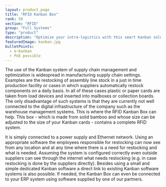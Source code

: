 ```yaml
---
layout: product_page
title: "RFID Kanban Box"
rank: 50
section: "RFID"
group: "Full Systems"
type: "product"
description: "Optimize your intra-logistics with this smart Kanban solution."
featuredImage: kanban.jpg
bulletPoints:
  - e-Kanban 
  - PoE possible
---
```

The use of the Kanban system of supply chain management and optimization is widespread in manufacturing supply chain settings. Examples are the restocking of assembly line stock in a just in time production facility or cases in which suppliers automatically restock components on a daily basis. In all of these cases plastic or paper cards are taken from load devices and inserted into mailboxes or collection boards. The only disadvantage of such systems is that they are currently not well connected to the digital infrastructure of the company such as the warehouse management systems. This is where the RFID Kanban Box can help. This box - which is made from solid bamboo and whose size can be adjusted to the size of your Kanban cards - contains a complete RFID system.

It is simply connected to a power supply and Ethernet network. Using an appropriate software the employees responsible for restocking can now see from any location and at any time where there is a need for restocking and what is needed. Assuming the system is configured correctly even outside suppliers can see through the internet what needs restocking (e.g. in case restocking is done by the suppliers directly). Besides using a small and simple dedicated Kanban software a direct link to existing Kanban software systems is also possible. If needed, the Kanban Box can even be connected to your ERP system using software supplied by one of our partners.
